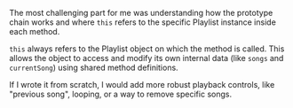 The most challenging part for me was understanding how the prototype chain works and where `this` refers to the specific Playlist instance inside each method.

`this` always refers to the Playlist object on which the method is called. This allows the object to access and modify its own internal data (like `songs` and `currentSong`) using shared method definitions.

If I wrote it from scratch, I would add more robust playback controls, like "previous song", looping, or a way to remove specific songs.